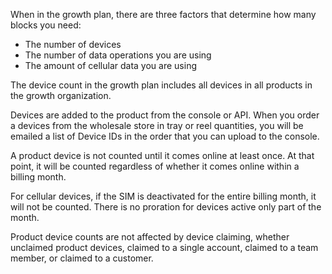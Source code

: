 When in the growth plan, there are three factors that determine how many blocks you need:

- The number of devices
- The number of data operations you are using
- The amount of cellular data you are using

The device count in the growth plan includes all devices in all products in the growth organization.

Devices are added to the product from the console or API. When you order a devices from the wholesale store in tray or reel quantities, you will be emailed a list of Device IDs in the order that you can upload to the console.

A product device is not counted until it comes online at least once. At that point, it will be counted regardless of whether it comes online within a billing month.

For cellular devices, if the SIM is deactivated for the entire billing month, it will not be counted. There is no proration for devices active only part of the month.

Product device counts are not affected by device claiming, whether unclaimed product devices, claimed to a single account, claimed to a team member, or claimed to a customer.

